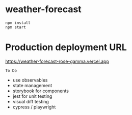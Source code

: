 # weather-forecast

```
npm install
npm start
```

# Production deployment URL 
https://weather-forecast-rose-gamma.vercel.app

`To Do`
- use observables
- state management
- storybook for components
- jest for unit testing
- visual diff testing
- cypress / playwright
